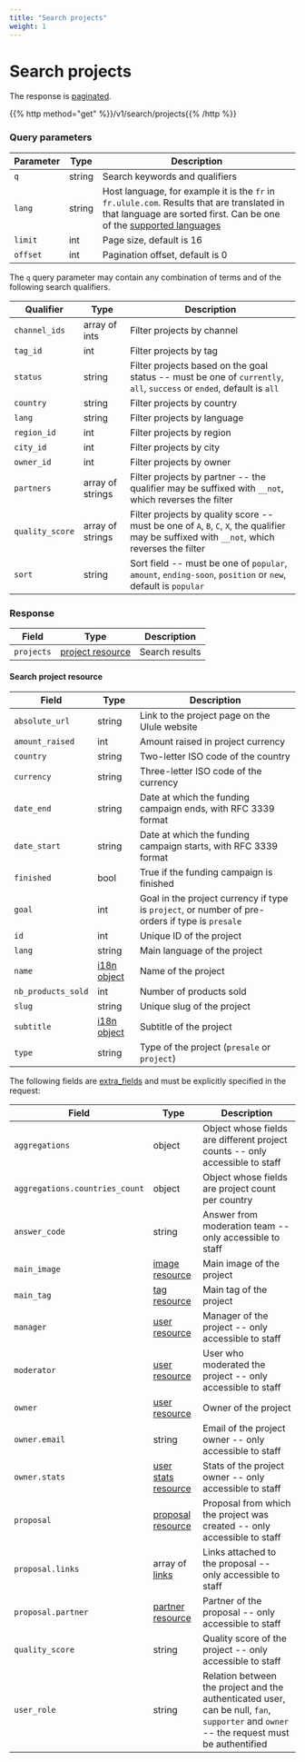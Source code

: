 ```yaml
---
title: "Search projects"
weight: 1
---
```


# Search projects

The response is [paginated](#pagination).

{{% http method="get" %}}/v1/search/projects{{% /http %}}

### Query parameters

| Parameter | Type   | Description                                                                                                                                                                     |
| --------- | ------ | ------------------------------------------------------------------------------------------------------------------------------------------------------------------------------- |
| `q`       | string | Search keywords and qualifiers                                                                                                                                                  |
| `lang`    | string | Host language, for example it is the `fr` in `fr.ulule.com`. Results that are translated in that language are sorted first. Can be one of the [supported languages](#languages) |
| `limit`   | int    | Page size, default is 16                                                                                                                                                        |
| `offset`  | int    | Pagination offset, default is 0                                                                                                                                                 |

The `q` query parameter may contain any combination of terms and of the following search qualifiers.

| Qualifier       | Type             | Description                                                                                                                                  |
| --------------- | ---------------- | -------------------------------------------------------------------------------------------------------------------------------------------- |
| `channel_ids`   | array of ints    | Filter projects by channel                                                                                                                   |
| `tag_id`        | int              | Filter projects by tag                                                                                                                       |
| `status`        | string           | Filter projects based on the goal status -- must be one of `currently`, `all`, `success` or `ended`, default is `all`                        |
| `country`       | string           | Filter projects by country                                                                                                                   |
| `lang`          | string           | Filter projects by language                                                                                                                  |
| `region_id`     | int              | Filter projects by region                                                                                                                    |
| `city_id`       | int              | Filter projects by city                                                                                                                      |
| `owner_id`      | int              | Filter projects by owner                                                                                                                     |
| `partners`      | array of strings | Filter projects by partner -- the qualifier may be suffixed with `__not`, which reverses the filter                                          |
| `quality_score` | array of strings | Filter projects by quality score -- must be one of `A`, `B`, `C`, `X`, the qualifier may be suffixed with `__not`, which reverses the filter |
| `sort`          | string           | Sort field -- must be one of `popular`, `amount`, `ending-soon`, `position` or `new`, default is `popular`                                   |

### Response

| Field      | Type                                         | Description    |
| ---------- | -------------------------------------------- | -------------- |
| `projects` | [project resource](#search-project-resource) | Search results |

#### Search project resource

| Field              | Type                 | Description                                                                                     |
| ------------------ | -------------------- | ----------------------------------------------------------------------------------------------- |
| `absolute_url`     | string               | Link to the project page on the Ulule website                                                   |
| `amount_raised`    | int                  | Amount raised in project currency                                                               |
| `country`          | string               | Two-letter ISO code of the country                                                              |
| `currency`         | string               | Three-letter ISO code of the currency                                                           |
| `date_end`         | string               | Date at which the funding campaign ends, with RFC 3339 format                                   |
| `date_start`       | string               | Date at which the funding campaign starts, with RFC 3339 format                                 |
| `finished`         | bool                 | True if the funding campaign is finished                                                        |
| `goal`             | int                  | Goal in the project currency if type is `project`, or number of pre-orders if type is `presale` |
| `id`               | int                  | Unique ID of the project                                                                        |
| `lang`             | string               | Main language of the project                                                                    |
| `name`             | [i18n object](#i18n) | Name of the project                                                                             |
| `nb_products_sold` | int                  | Number of products sold                                                                         |
| `slug`             | string               | Unique slug of the project                                                                      |
| `subtitle`         | [i18n object](#i18n) | Subtitle of the project                                                                         |
| `type`             | string               | Type of the project (`presale` or `project`)                                                    |

The following fields are [extra_fields](#extra-fields) and must be explicitly specified in the request:

| Field                          | Type                                        | Description                                                                                                                              |
| ------------------------------ | ------------------------------------------- | ---------------------------------------------------------------------------------------------------------------------------------------- |
| `aggregations`                 | object                                      | Object whose fields are different project counts -- only accessible to staff                                                             |
| `aggregations.countries_count` | object                                      | Object whose fields are project count per country                                                                                        |
| `answer_code`                  | string                                      | Answer from moderation team -- only accessible to staff                                                                                  |
| `main_image`                   | [image resource](#image)                    | Main image of the project                                                                                                                |
| `main_tag`                     | [tag resource](#category-and-tag)           | Main tag of the project                                                                                                                  |
| `manager`                      | [user resource](#user-resource)             | Manager of the project -- only accessible to staff                                                                                       |
| `moderator`                    | [user resource](#user-resource)             | User who moderated the project -- only accessible to staff                                                                               |
| `owner`                        | [user resource](#user-resource)             | Owner of the project                                                                                                                     |
| `owner.email`                  | string                                      | Email of the project owner -- only accessible to staff                                                                                   |
| `owner.stats`                  | [user stats resource](#user-stats-resource) | Stats of the project owner -- only accessible to staff                                                                                   |
| `proposal`                     | [proposal resource](#proposal-resource)     | Proposal from which the project was created -- only accessible to staff                                                                  |
| `proposal.links`               | array of [links](#link-resource)            | Links attached to the proposal -- only accessible to staff                                                                               |
| `proposal.partner`             | [partner resource](#partner-resource)       | Partner of the proposal -- only accessible to staff                                                                                      |
| `quality_score`                | string                                      | Quality score of the project -- only accessible to staff                                                                                 |
| `user_role`                    | string                                      | Relation between the project and the authenticated user, can be null, `fan`, `supporter` and `owner` -- the request must be authentified |
